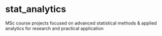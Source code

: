 # stat_analytics
MSc course projects focused on advanced statistical methods &amp; applied analytics for research and practical application
